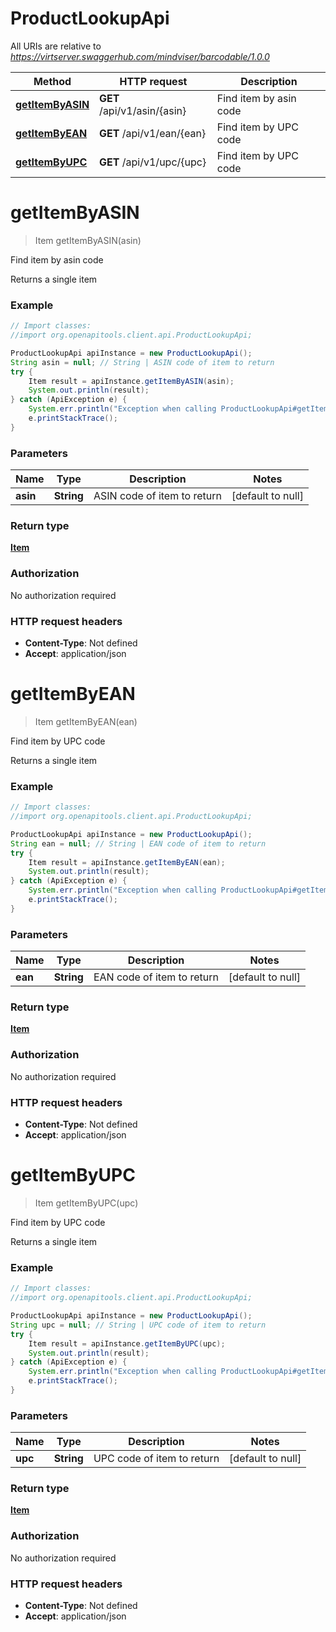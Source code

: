 # ProductLookupApi

All URIs are relative to *https://virtserver.swaggerhub.com/mindviser/barcodable/1.0.0*

Method | HTTP request | Description
------------- | ------------- | -------------
[**getItemByASIN**](ProductLookupApi.md#getItemByASIN) | **GET** /api/v1/asin/{asin} | Find item by asin code
[**getItemByEAN**](ProductLookupApi.md#getItemByEAN) | **GET** /api/v1/ean/{ean} | Find item by UPC code
[**getItemByUPC**](ProductLookupApi.md#getItemByUPC) | **GET** /api/v1/upc/{upc} | Find item by UPC code


<a name="getItemByASIN"></a>
# **getItemByASIN**
> Item getItemByASIN(asin)

Find item by asin code

Returns a single item

### Example
```java
// Import classes:
//import org.openapitools.client.api.ProductLookupApi;

ProductLookupApi apiInstance = new ProductLookupApi();
String asin = null; // String | ASIN code of item to return
try {
    Item result = apiInstance.getItemByASIN(asin);
    System.out.println(result);
} catch (ApiException e) {
    System.err.println("Exception when calling ProductLookupApi#getItemByASIN");
    e.printStackTrace();
}
```

### Parameters

Name | Type | Description  | Notes
------------- | ------------- | ------------- | -------------
 **asin** | **String**| ASIN code of item to return | [default to null]

### Return type

[**Item**](Item.md)

### Authorization

No authorization required

### HTTP request headers

 - **Content-Type**: Not defined
 - **Accept**: application/json

<a name="getItemByEAN"></a>
# **getItemByEAN**
> Item getItemByEAN(ean)

Find item by UPC code

Returns a single item

### Example
```java
// Import classes:
//import org.openapitools.client.api.ProductLookupApi;

ProductLookupApi apiInstance = new ProductLookupApi();
String ean = null; // String | EAN code of item to return
try {
    Item result = apiInstance.getItemByEAN(ean);
    System.out.println(result);
} catch (ApiException e) {
    System.err.println("Exception when calling ProductLookupApi#getItemByEAN");
    e.printStackTrace();
}
```

### Parameters

Name | Type | Description  | Notes
------------- | ------------- | ------------- | -------------
 **ean** | **String**| EAN code of item to return | [default to null]

### Return type

[**Item**](Item.md)

### Authorization

No authorization required

### HTTP request headers

 - **Content-Type**: Not defined
 - **Accept**: application/json

<a name="getItemByUPC"></a>
# **getItemByUPC**
> Item getItemByUPC(upc)

Find item by UPC code

Returns a single item

### Example
```java
// Import classes:
//import org.openapitools.client.api.ProductLookupApi;

ProductLookupApi apiInstance = new ProductLookupApi();
String upc = null; // String | UPC code of item to return
try {
    Item result = apiInstance.getItemByUPC(upc);
    System.out.println(result);
} catch (ApiException e) {
    System.err.println("Exception when calling ProductLookupApi#getItemByUPC");
    e.printStackTrace();
}
```

### Parameters

Name | Type | Description  | Notes
------------- | ------------- | ------------- | -------------
 **upc** | **String**| UPC code of item to return | [default to null]

### Return type

[**Item**](Item.md)

### Authorization

No authorization required

### HTTP request headers

 - **Content-Type**: Not defined
 - **Accept**: application/json

